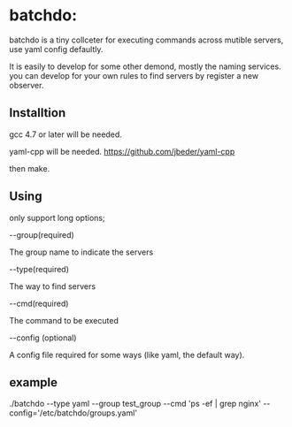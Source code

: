 # batchdo:

batchdo is a tiny collceter for executing commands across mutible servers,  use yaml config defaultly.

It is easily to develop for some other demond, mostly the naming services. you can develop for your own rules to find servers by register a new observer.



## Installtion

gcc 4.7 or later will be needed.

yaml-cpp will be needed. https://github.com/jbeder/yaml-cpp

then make.

## Using

only support long options;

--group(required) 

The group name to indicate the servers

--type(required)

The way to find servers 

--cmd(required)

The command to be executed

\--config (optional)

A config file required for some ways (like yaml, the default way).

## example

./batchdo  --type yaml --group test_group --cmd 'ps -ef | grep nginx' --config='/etc/batchdo/groups.yaml'


